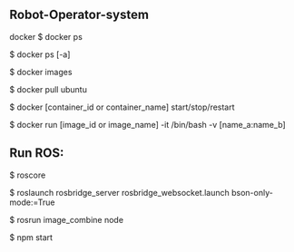## Robot-Operator-system
docker
$ docker ps

$ docker ps [-a]

$ docker images

$ docker pull ubuntu

$ docker [container_id or container_name] start/stop/restart

$ docker run [image_id or image_name] -it /bin/bash -v [name_a:name_b]

## Run ROS:

$ roscore

$ roslaunch rosbridge_server rosbridge_websocket.launch bson-only-mode:=True

$ rosrun image_combine node

$ npm start


